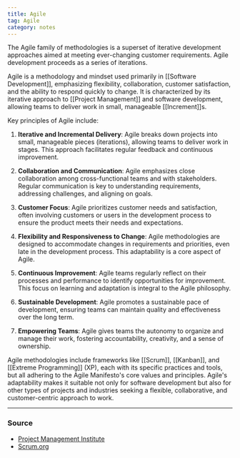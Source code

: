 ```yaml
---
title: Agile
tag: Agile
category: notes
---
```


The Agile family of methodologies is a superset of iterative development approaches aimed at meeting ever-changing customer requirements. Agile development proceeds as a series of iterations.

Agile is a methodology and mindset used primarily in [[Software Development]], emphasizing flexibility, collaboration, customer satisfaction, and the ability to respond quickly to change. It is characterized by its iterative approach to [[Project Management]] and software development, allowing teams to deliver work in small, manageable [[Increment]]s. 

Key principles of Agile include:

1. **Iterative and Incremental Delivery**: Agile breaks down projects into small, manageable pieces (iterations), allowing teams to deliver work in stages. This approach facilitates regular feedback and continuous improvement.
    
2. **Collaboration and Communication**: Agile emphasizes close collaboration among cross-functional teams and with stakeholders. Regular communication is key to understanding requirements, addressing challenges, and aligning on goals.
    
3. **Customer Focus**: Agile prioritizes customer needs and satisfaction, often involving customers or users in the development process to ensure the product meets their needs and expectations.
    
4. **Flexibility and Responsiveness to Change**: Agile methodologies are designed to accommodate changes in requirements and priorities, even late in the development process. This adaptability is a core aspect of Agile.
    
5. **Continuous Improvement**: Agile teams regularly reflect on their processes and performance to identify opportunities for improvement. This focus on learning and adaptation is integral to the Agile philosophy.
    
6. **Sustainable Development**: Agile promotes a sustainable pace of development, ensuring teams can maintain quality and effectiveness over the long term.
    
7. **Empowering Teams**: Agile gives teams the autonomy to organize and manage their work, fostering accountability, creativity, and a sense of ownership.
    

Agile methodologies include frameworks like [[Scrum]], [[Kanban]], and [[Extreme Programming]] (XP), each with its specific practices and tools, but all adhering to the Agile Manifesto's core values and principles. Agile's adaptability makes it suitable not only for software development but also for other types of projects and industries seeking a flexible, collaborative, and customer-centric approach to work.

--- 
### Source
- [Project Management Institute](https://www.pmi.org/)
- [Scrum.org](https://www.scrum.org/forum/scrum-forum/6117/agile-methodology-or-framework-or-philosophy)
